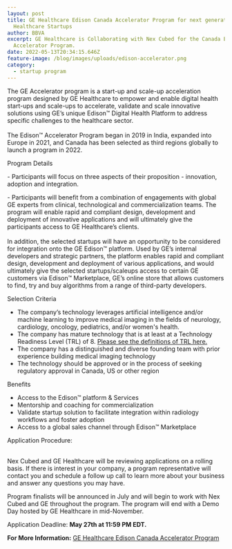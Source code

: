 ```yaml
---
layout: post
title: GE Healthcare Edison Canada Accelerator Program for next generation
  Healthcare Startups
author: BBVA
excerpt: GE Healthcare is Collaborating with Nex Cubed for the Canada Edison™
  Accelerator Program.
date: 2022-05-13T20:34:15.646Z
feature-image: /blog/images/uploads/edison-accelerator.png
category:
  - startup program
---
```

The GE Accelerator program is a start-up and scale-up acceleration program designed by GE Healthcare to empower and enable digital health start-ups and scale-ups to accelerate, validate and scale innovative solutions using GE’s unique Edison™ Digital Health Platform to address specific challenges to the healthcare sector. \
\
The Edison™ Accelerator Program began in 2019 in India, expanded into Europe in 2021, and Canada has been selected as third regions globally to launch a program in 2022.

Program Details

\- Participants will focus on three aspects of their proposition - innovation, adoption and integration. 

\- Participants will benefit from a combination of engagements with global GE experts from clinical, technological and commercialization teams. The program will enable rapid and compliant design, development and deployment of innovative applications and will ultimately give the participants access to GE Healthcare’s clients.\
\
In addition, the selected startups will have an opportunity to be considered for integration onto the GE Edison™ platform. Used by GE’s internal developers and strategic partners, the platform enables rapid and compliant design, development and deployment of various applications, and would ultimately give the selected startups/scaleups access to certain GE customers via Edison™ Marketplace, GE’s online store that allows customers to find, try and buy algorithms from a range of third-party developers.

Selection Criteria

* The company’s technology leverages artificial intelligence and/or machine learning to improve medical imaging in the fields of neurology, cardiology, oncology, pediatrics, and/or women's health.
* The company has mature technology that is at least at a Technology Readiness Level (TRL) of 8. [Please see the definitions of TRL here.](https://www.ic.gc.ca/eic/site/101.nsf/eng/00077.html)
* The company has a distinguished and diverse founding team with prior experience building medical imaging technology
* The technology should be approved or in the process of seeking regulatory approval in Canada, US or other region

Benefits

* Access to the Edison™ platform & Services
* Mentorship and coaching for commercialization
* Validate startup solution to facilitate integration within radiology workflows and foster adoption
* Access to a global sales channel through Edison™ Marketplace

Application Procedure:

\
Nex Cubed and GE Healthcare will be reviewing applications on a rolling basis. If there is interest in your company, a program representative will contact you and schedule a follow up call to learn more about your business and answer any questions you may have. 

Program finalists will be announced in July and will begin to work with Nex Cubed and GE throughout the program. The program will end with a Demo Day hosted by GE Healthcare in mid-November.

Application Deadline: **May 27th at 11:59 PM EDT.**

**For More Information:** [GE Healthcare Edison Canada Accelerator Program](https://www.nex3.com/ge-healthcare-edison-accelerator)